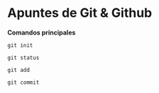# Apuntes de Git & Github

**Comandos principales**

`git init`

`git status`

`git add`

`git commit`


